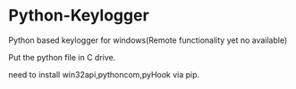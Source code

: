 # Python-Keylogger
Python based keylogger for windows(Remote functionality yet no available)

Put the python file in C drive.

need to install win32api,pythoncom,pyHook via pip.
